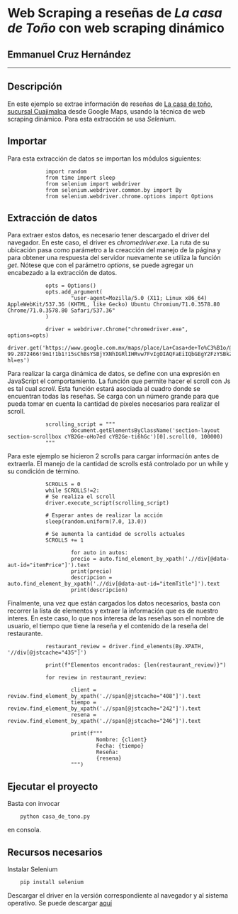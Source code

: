 # Web Scraping a reseñas de _La casa de Toño_ con web scraping dinámico
## Emmanuel Cruz Hernández

----

## Descripción

En este ejemplo se extrae información de reseñas de [La casa de toño, sucursal Cuajimalpa](https://www.google.com.mx/maps/place/La+Casa+de+To%C3%B1o/@19.3460137,-99.2731642,12z/data=!4m11!1m2!2m1!1sla+casa+de+to%C3%B1o!3m7!1s0x0:0x3466b88c477ff25c!8m2!3d19.3643183!4d-99.2872466!9m1!1b1!15sChBsYSBjYXNhIGRlIHRvw7FvIgOIAQFaEiIQbGEgY2FzYSBkZSB0b8Oxb5IBEm1leGljYW5fcmVzdGF1cmFudA?hl=es) desde Google Maps, usando la técnica de web scraping dinámico. Para esta extracción se usa _Selenium_.

## Importar

Para esta extracción de datos se importan los módulos siguientes:

                import random
                from time import sleep
                from selenium import webdriver
                from selenium.webdriver.common.by import By
                from selenium.webdriver.chrome.options import Options

## Extracción de datos

Para extraer estos datos, es necesario tener descargado el driver del navegador. En este caso, el driver es _chromedriver.exe_. La ruta de su ubicación pasa como parámetro a la creacción del manejo de la página y para obtener una respuesta del servidor nuevamente se utiliza la función _get_. Nótese que con el parámetro _options_, se puede agregar un encabezado a la extracción de datos.

                opts = Options()
                opts.add_argument(
                        "user-agent=Mozilla/5.0 (X11; Linux x86_64) AppleWebKit/537.36 (KHTML, like Gecko) Ubuntu Chromium/71.0.3578.80 Chrome/71.0.3578.80 Safari/537.36"
                )

                driver = webdriver.Chrome("chromedriver.exe", options=opts)
                driver.get('https://www.google.com.mx/maps/place/La+Casa+de+To%C3%B1o/@19.3460137,-99.2731642,12z/data=!4m11!1m2!2m1!1sla+casa+de+to%C3%B1o!3m7!1s0x0:0x3466b88c477ff25c!8m2!3d19.3643183!4d-99.2872466!9m1!1b1!15sChBsYSBjYXNhIGRlIHRvw7FvIgOIAQFaEiIQbGEgY2FzYSBkZSB0b8Oxb5IBEm1leGljYW5fcmVzdGF1cmFudA?hl=es')


Para realizar la carga dinámica de datos, se define con una expresión en JavaScript el comportamiento. La función que permite hacer el scroll con Js es tal cual _scroll_. Esta función estará asociada al cuadro donde se encuentran todas las reseñas. Se carga con un número grande para que pueda tomar en cuenta la cantidad de pixeles necesarios para realizar el scroll.

                scrolling_script = """
                        document.getElementsByClassName('section-layout section-scrollbox cYB2Ge-oHo7ed cYB2Ge-ti6hGc')[0].scroll(0, 100000)
                """

Para este ejemplo se hicieron 2 scrolls para cargar información antes de extraerla. El manejo de la cantidad de scrolls está controlado por un while y su condición de término.

                SCROLLS = 0
                while SCROLLS!=2:
                # Se realiza el scroll
                driver.execute_script(scrolling_script)

                # Esperar antes de realizar la acción
                sleep(random.uniform(7.0, 13.0))

                # Se aumenta la cantidad de scrolls actuales
                SCROLLS += 1

                        for auto in autos:
                        precio = auto.find_element_by_xpath('.//div[@data-aut-id="itemPrice"]').text
                        print(precio)
                        descripcion = auto.find_element_by_xpath('.//div[@data-aut-id="itemTitle"]').text
                        print(descripcion)

Finalmente, una vez que están cargados los datos necesarios, basta con recorrer la lista de elementos y extraer la información que es de nuestro interes. En este caso, lo que nos interesa de las reseñas son el nombre de usuario, el tiempo que tiene la reseña y el contenido de la reseña del restaurante.

                restaurant_review = driver.find_elements(By.XPATH, '//div[@jstcache="435"]')

                print(f"Elementos encontrados: {len(restaurant_review)}")

                for review in restaurant_review:

                        client = review.find_element_by_xpath('.//span[@jstcache="408"]').text
                        tiempo = review.find_element_by_xpath('.//span[@jstcache="242"]').text
                        resena = review.find_element_by_xpath('.//span[@jstcache="246"]').text

                        print(f"""
                                Nombre: {client}
                                Fecha: {tiempo}
                                Reseña:
                                {resena}
                        """)

## Ejecutar el proyecto

Basta con invocar

        python casa_de_tono.py

en consola.

## Recursos necesarios

Instalar Selenium

        pip install selenium

Descargar el driver en la versión correspondiente al navegador y al sistema operativo. Se puede descargar [aquí](https://selenium-python.readthedocs.io/installation.html#drivers)